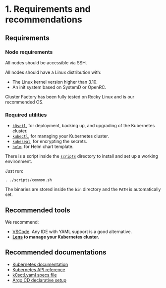 # 1. Requirements and recommendations

## Requirements

### Node requirements

All nodes should be accessible via SSH.

All nodes should have a Linux distribution with:

- The Linux kernel version higher than 3.10.
- An init system based on SystemD or OpenRC.

Cluster Factory has been fully tested on Rocky Linux and is our recommended OS.

### Required utilities

- [`k0sctl`](https://github.com/k0sproject/k0sctl/releases), for deployment, backing up, and upgrading of the Kubernetes cluster.
- [`kubectl`](https://kubernetes.io/docs/tasks/tools/#kubectl), for managing your Kubernetes cluster.
- [`kubeseal`](https://github.com/bitnami-labs/sealed-secrets/releases/), for encrypting the secrets.
- [`helm`](https://github.com/helm/helm/releases/), for Helm chart template.

There is a script inside the [`scripts`](https://github.com/SquareFactory/cluster-factory-ce/tree/main/scripts) directory to install and set up a working environment.

Just run:

```shell
. ./scripts/common.sh
```

The binaries are stored inside the `bin` directory and the `PATH` is automatically set.

## Recommended tools

We recommend:

- [VSCode](https://code.visualstudio.com). Any IDE with YAML support is a good alternative.
- **[Lens](https://k8slens.dev) to manage your Kubernetes cluster.**

## Recommended documentations

- [Kubernetes documentation](https://kubernetes.io/docs/concepts/)
- [Kubernetes API reference](https://kubernetes.io/docs/reference/kubernetes-api/)
- [k0sctl.yaml specs file](https://github.com/k0sproject/k0sctl#spec-fields)
- [Argo CD declarative setup](https://argo-cd.readthedocs.io/en/stable/operator-manual/declarative-setup/)
